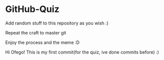 # GitHub-Quiz

Add random stuff to this repository as you wish :) 

Repeat the craft to master git 



Enjoy the process and the meme :D

Hi Ofego!
This is my first commit(for the quiz, ive done commits before) :)

​​​​​​​